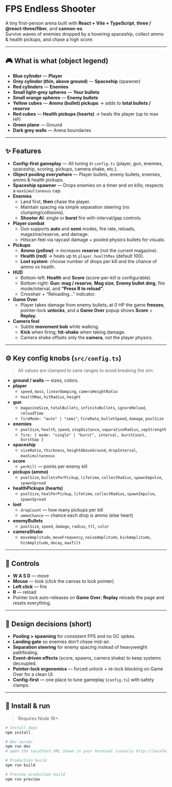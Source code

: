 # FPS Endless Shooter

A tiny first-person arena built with **React + Vite + TypeScript**, **three / @react-three/fiber**, and **cannon-es**.  
Survive waves of enemies dropped by a hovering spaceship, collect ammo & health pickups, and chase a high score.

---

## 🎮 What is what (object legend)

- **Blue cylinder** — **Player**
- **Grey cylinder (thin, above ground)** — **Spaceship** (spawner)
- **Red cylinders** — **Enemies**
- **Small light-grey spheres** — **Your bullets**
- **Small orange spheres** — **Enemy bullets**
- **Yellow cubes** — **Ammo (bullet) pickups** → adds to **total bullets / reserve**
- **Red cubes** — **Health pickups (hearts)** → heals the player (up to max HP)
- **Green plane** — Ground
- **Dark grey walls** — Arena boundaries

---

## ✨ Features

- **Config-first gameplay** — All tuning in `config.ts` (player, gun, enemies, spaceship, scoring, pickups, camera shake, etc.).
- **Object pooling everywhere** — Player bullets, enemy bullets, enemies, ammo & health pickups.
- **Spaceship spawner** — Drops enemies on a timer and on kills; respects a `maxSimultaneous` cap.
- **Enemies**
  - Land first, **then** chase the player.
  - Maintain spacing via simple separation steering (no clumping/collisions).
  - **Shooter AI**: single or **burst** fire with interval/gap controls.
- **Player combat**
  - Gun supports **auto** and **semi** modes, fire rate, reloads, magazine/reserve, and damage.
  - Hitscan feel via raycast damage + pooled physics bullets for visuals.
- **Pickups**
  - **Ammo (yellow)** → increases **reserve** (not the current magazine).
  - **Health (red)** → heals up to `player.healthMax` (default 100).
  - **Loot system**: choose number of drops per kill and the chance of ammo vs health.
- **HUD**
  - Bottom-left: **Health** and **Score** (score-per-kill is configurable).
  - Bottom-right: **Gun: mag / reserve**, **Mag size**, **Enemy bullet dmg**, fire mode/interval, and **“Press R to reload”**.
  - Crosshair + “Reloading…” indicator.
- **Game Over**
  - Player takes damage from enemy bullets; at 0 HP the game **freezes**, pointer-lock **unlocks**, and a **Game Over** popup shows **Score** + **Replay**.
- **Camera feel**
  - Subtle **movement bob** while walking.
  - **Kick** when firing; **hit-shake** when taking damage.
  - Camera shake offsets only the **camera**, not the player physics.

---

## ⚙️ Key config knobs (`src/config.ts`)

> All values are clamped to sane ranges to avoid breaking the sim.

- **ground / walls** — sizes, colors.
- **player**
  - `speed`, `mass`, `linearDamping`, `cameraHeightRatio`
  - `healthMax`, `hitRadius`, `height`
- **gun**
  - `magazineSize`, `totalBullets`, `infiniteBullets`, `ignoreReload`, `reloadTime`
  - `fireMode: "auto" | "semi"`, `fireRate`, `bulletSpeed`, `damage`, `poolSize`
- **enemies**
  - `poolSize`, `health`, `speed`, `stopDistance`, `separationRadius`, `sepStrength`
  - `fire: { mode: "single" | "burst", interval, burstCount, burstGap }`
- **spaceship**
  - `sizeRatio`, `thickness`, `heightAboveGround`, `dropInterval`, `maxSimultaneous`
- **score**
  - `perKill` — points per enemy kill
- **pickups (ammo)**
  - `poolSize`, `bulletsPerPickup`, `lifetime`, `collectRadius`, `spawnImpulse`, `spawnSpread`
- **healthPickups (hearts)**
  - `poolSize`, `healPerPickup`, `lifetime`, `collectRadius`, `spawnImpulse`, `spawnSpread`
- **loot**
  - `dropCount` — how many pickups per kill
  - `ammoChance` — chance each drop is ammo (else heart)
- **enemyBullets**
  - `poolSize`, `speed`, `damage`, `radius`, `ttl`, `color`
- **cameraShake**
  - `moveAmplitude`, `moveFrequency`, `noiseAmplitude`, `kickAmplitude`, `hitAmplitude`, `decay`, `maxTilt`

---

## 🎯 Controls

- **W A S D** — move
- **Mouse** — look (click the canvas to lock pointer)
- **Left click** — fire
- **R** — reload
- Pointer lock auto-releases on **Game Over**; **Replay** reloads the page and resets everything.

---

## 🧠 Design decisions (short)

- **Pooling > spawning** for consistent FPS and no GC spikes.
- **Landing gate** so enemies don’t chase mid-air.
- **Separation steering** for enemy spacing instead of heavyweight pathfinding.
- **Event-driven effects** (score, spawns, camera shake) to keep systems decoupled.
- **Pointer-lock ergonomics** — forced unlock + re-lock blocking on Game Over for a clean UI.
- **Config-first** — one place to tune gameplay (`config.ts`) with safety clamps.

---

## 🚀 Install & run

> Requires Node 18+.

```bash
# Install deps
npm install

# Dev server
npm run dev
# open the localhost URL shown in your terminal (usually http://localhost:5173)

# Production build
npm run build

# Preview production build
npm run preview
```
